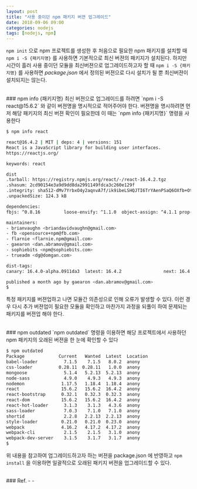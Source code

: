 ```yaml
---
layout: post
title: "사용 중이던 npm 패키지 버젼 업그레이드"
date: 2018-09-06 09:00
categories: nodejs
tags: [nodejs, npm]
---
```

`npm init` 으로 npm 프로젝트를 생성한 후 처음으로 필요한 npm 패키지를 설치할 때 `npm i -S {패키지명}` 를 사용하면 기본적으로 최신 버젼의 패키지가 설치된다. 하지만 시간이 흘러 사용 중이던 모듈을 최신버젼으로 업그레이드하고자 할 때 `npm i -S {패키지명}` 를 사용하면 _package.json_ 에서 정의된 버젼으로 다시 설치가 될 뿐 최신버젼이 설치되지는 않는다. 

<br>
### npm info {패키지명}
최신 버젼으로 업그레이드를 하려면 `npm i -S react@15.6.2` 와 같이 버젼명을 명시적으로 적어주어야 한다. 버젼명을 명시하려면 먼저 해당 패키지의 최신 버젼 확인이 필요한데 이 때는 `npm info {패키지명}` 명령을 사용한다

```bash
$ npm info react

react@16.4.2 | MIT | deps: 4 | versions: 151
React is a JavaScript library for building user interfaces.
https://reactjs.org/

keywords: react

dist
.tarball: https://registry.npmjs.org/react/-/react-16.4.2.tgz
.shasum: 2cd90154e3a9d9dd8da2991149fdca3c260e129f
.integrity: sha512-dMv7YrbxO4y2aqnvA7f/ik9ibeLSHQJTI6TrYAenPSaQ6OXfb+Oti+oJiy8WBxgRzlKatYqtCjphTgDSCEiWFg==
.unpackedSize: 124.3 kB

dependencies:
fbjs: ^0.8.16         loose-envify: ^1.1.0  object-assign: ^4.1.1 prop-types: ^15.6.0

maintainers:
- brianvaughn <briandavidvaughn@gmail.com>
- fb <opensource+npm@fb.com>
- flarnie <flarnie.npm@gmail.com>
- gaearon <dan.abramov@gmail.com>
- sophiebits <npm@sophiebits.com>
- trueadm <dg@domgan.com>

dist-tags:
canary: 16.4.0-alpha.0911da3  latest: 16.4.2                next: 16.4.1

published a month ago by gaearon <dan.abramov@gmail.com>
$
```

특정 패키지를 버젼업하고 나면 모듈간 의존성으로 인해 오류가 발생할 수 있다. 이런 경우 다시 추가 버젼업이 필요한 모듈을 확인하고 마찬가지 과정을 되풀이 하여 문제되는 패키지를 버젼업 해야 한다.

<br>
### npm outdated
`npm outdated` 명령을 이용하면 해당 프로젝트에서 사용하던 npm 패키지의 오래된 버젼을 한 눈에 확인할 수 있다

```bash
$ npm outdated
Package             Current   Wanted  Latest  Location
babel-loader          7.1.5    7.1.5   8.0.2  anony
css-loader          0.28.11  0.28.11   1.0.0  anony
mongoose              5.1.4   5.2.13  5.2.13  anony
node-sass             4.9.0    4.9.3   4.9.3  anony
nodemon              1.17.5   1.18.4  1.18.4  anony
react                15.6.2   15.6.2  16.4.2  anony
react-bootstrap      0.32.1   0.32.3  0.32.3  anony
react-dom            15.6.2   15.6.2  16.4.2  anony
react-hot-loader      3.1.3    3.1.3   4.3.6  anony
sass-loader           7.0.3    7.1.0   7.1.0  anony
shortid               2.2.8   2.2.13  2.2.13  anony
style-loader         0.21.0   0.21.0  0.23.0  anony
webpack              4.16.2   4.17.2  4.17.2  anony
webpack-cli           2.1.5    2.1.5   3.1.0  anony
webpack-dev-server    3.1.5    3.1.7   3.1.7  anony
$
```

위 내용을 참고하여 업그레이드하고자 하는 버젼을 package.json 에 반영하고 `npm install` 을 이용하면 일괄적으로 오래된 패키지 버젼을 업그레이드할 수 있다.


<br>
### Ref.
- <https://docs.npmjs.com/cli/outdated>
- <https://blog.outsider.ne.kr/757>